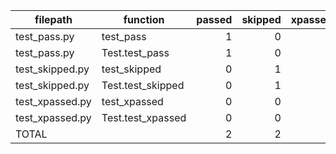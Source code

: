 |    filepath     |     function      | passed | skipped | xpassed | SUBTOTAL |
| --------------- | ----------------- | -----: | ------: | ------: | -------: |
| test_pass.py    | test_pass         |      1 |       0 |       0 |        1 |
| test_pass.py    | Test.test_pass    |      1 |       0 |       0 |        1 |
| test_skipped.py | test_skipped      |      0 |       1 |       0 |        1 |
| test_skipped.py | Test.test_skipped |      0 |       1 |       0 |        1 |
| test_xpassed.py | test_xpassed      |      0 |       0 |       1 |        1 |
| test_xpassed.py | Test.test_xpassed |      0 |       0 |       1 |        1 |
| TOTAL           |                   |      2 |       2 |       2 |       12 |
